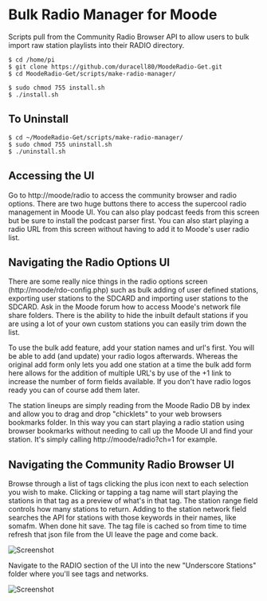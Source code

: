 # Bulk Radio Manager for Moode

Scripts pull from the Community Radio Browser API to allow users to bulk import raw station playlists into their RADIO directory.

```
$ cd /home/pi
$ git clone https://github.com/duracell80/MoodeRadio-Get.git
$ cd MoodeRadio-Get/scripts/make-radio-manager/

$ sudo chmod 755 install.sh
$ ./install.sh
```

## To Uninstall
```
$ cd ~/MoodeRadio-Get/scripts/make-radio-manager/
$ sudo chmod 755 uninstall.sh
$ ./uninstall.sh
```

## Accessing the UI
Go to http://moode/radio to access the community browser and radio options. There are two huge buttons there to access the supercool radio management in Moode UI. You can also play podcast feeds from this screen but be sure to install the podcast parser first. You can also start playing a radio URL from this screen without having to add it to Moode's user radio list.

## Navigating the Radio Options UI
There are some really nice things in the radio options screen (http://moode/rdo-config.php) such as bulk adding of user defined stations, exporting user stations to the SDCARD and importing user stations to the SDCARD. Ask in the Moode forum how to access Moode's network file share folders. There is the ability to hide the inbuilt default stations if you are using a lot of your own custom stations you can easily trim down the list.

To use the bulk add feature, add your station names and url's first. You will be able to add (and update) your radio logos afterwards. Whereas the original add form only lets you add one station at a time the bulk add form here allows for the addition of multiple URL's by use of the +1 link to increase the number of form fields available. If you don't have radio logos ready you can of course add them later.

The station lineups are simply reading from the Moode Radio DB by index and allow you to drag and drop "chicklets" to your web browsers bookmarks folder. In this way you can start playing a radio station using browser bookmarks without needing to call up the Moode UI and find your station. It's simply calling http://moode/radio?ch=1 for example.

## Navigating the Community Radio Browser UI
Browse through a list of tags clicking the plus icon next to each selection you wish to make. Clicking or tapping a tag name will start playing the stations in that tag as a preview of what's in that tag. The station range field controls how many stations to return. Adding to the station network field searches the API for stations with those keywords in their names, like somafm. When done hit save. The tag file is cached so from time to time refresh that json file from the UI leave the page and come back.

![Screenshot](https://raw.githubusercontent.com/duracell80/MoodeRadio-Get/master/scripts/make-radio-manager/001.png)



Navigate to the RADIO section of the UI into the new "Underscore Stations" folder where you'll see tags and networks.

![Screenshot](https://raw.githubusercontent.com/duracell80/MoodeRadio-Get/master/scripts/make-radio-manager/002.png)
